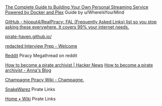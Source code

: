 
[The Complete Guide to Building Your Own Personal Streaming Service Powered by Docker and Plex](https://www.reddit.com/r/Piracy/comments/ma1hlm/the_complete_guide_to_building_your_own_personal/)
Guide by u/WhereIsYourMind

[GitHub - hijoput4/RealPiracy: FAL (Frequently Asked Links) list so you stop asking these everywhere. It covers 99% your internet needs.](https://github.com/hijoput4/RealPiracy)

[pirate-haven.github.io/](https://pirate-haven.github.io/)

[redacted Interview Prep - Welcome](https://interviewfor.red/en/index.html)

[Reddit](https://www.reddit.com/r/Piracy/comments/6583hl/piracy_megathread_v20/)
Piracy Megathread on reddit

[How to become a pirate archivist | Hacker News](https://news.ycombinator.com/item?id=33240701)
[How to become a pirate archivist - Anna's Blog](https://annas-blog.org/blog-how-to-become-a-pirate-archivist.html)

[Champagne Piracy Wiki - Champagne.](https://champagne.pages.dev/)

[SnakeWarez](https://pilssken.neocities.org/warez/)
Pirate Links

[Home • Wiki](https://megathread.pages.dev/)
Pirate Links
